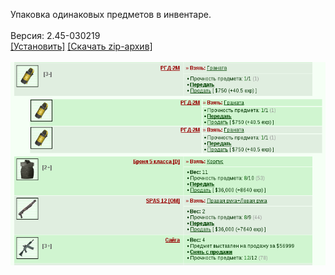 Упаковка одинаковых предметов в инвентаре.
<br>
<br>
Версия: 2.45-030219
<br>
[[Установить]](https://raw.githubusercontent.com/MyRequiem/comfortablePlayingInGW/master/separatedScripts/InventoryPlus/inventoryPlus.user.js) [[Скачать zip-архив]](https://raw.githubusercontent.com/MyRequiem/comfortablePlayingInGW/master/separatedScripts/InventoryPlus/inventoryPlus.user.js.zip)
<br>
<br>
![InventoryPlus](https://raw.githubusercontent.com/MyRequiem/comfortablePlayingInGW/master/imgs/InventoryPlus/screen.png)
<br>
